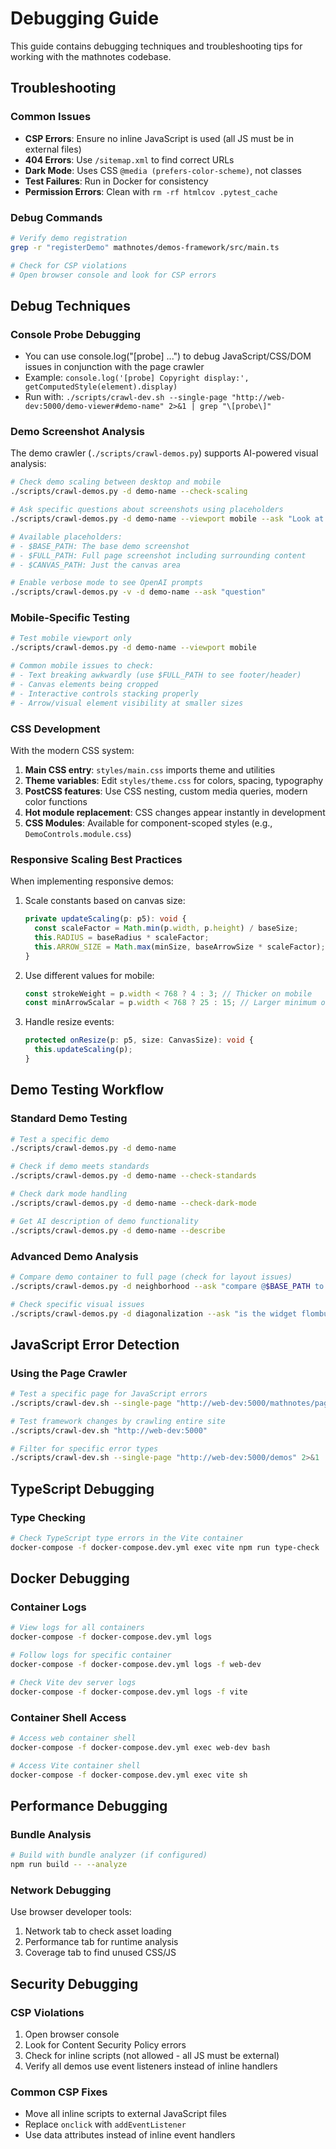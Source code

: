 # Debugging Guide

This guide contains debugging techniques and troubleshooting tips for working with the mathnotes codebase.

## Troubleshooting

### Common Issues
- **CSP Errors**: Ensure no inline JavaScript is used (all JS must be in external files)
- **404 Errors**: Use `/sitemap.xml` to find correct URLs
- **Dark Mode**: Uses CSS `@media (prefers-color-scheme)`, not classes
- **Test Failures**: Run in Docker for consistency
- **Permission Errors**: Clean with `rm -rf htmlcov .pytest_cache`

### Debug Commands
```bash
# Verify demo registration
grep -r "registerDemo" mathnotes/demos-framework/src/main.ts

# Check for CSP violations
# Open browser console and look for CSP errors
```

## Debug Techniques

### Console Probe Debugging
- You can use console.log("[probe] ...") to debug JavaScript/CSS/DOM issues in conjunction with the page crawler
- Example: `console.log('[probe] Copyright display:', getComputedStyle(element).display)`
- Run with: `./scripts/crawl-dev.sh --single-page "http://web-dev:5000/demo-viewer#demo-name" 2>&1 | grep "\[probe\]"`

### Demo Screenshot Analysis
The demo crawler (`./scripts/crawl-demos.py`) supports AI-powered visual analysis:

```bash
# Check demo scaling between desktop and mobile
./scripts/crawl-demos.py -d demo-name --check-scaling

# Ask specific questions about screenshots using placeholders
./scripts/crawl-demos.py -d demo-name --viewport mobile --ask "Look at $FULL_PATH. Is the footer readable?"

# Available placeholders:
# - $BASE_PATH: The base demo screenshot
# - $FULL_PATH: Full page screenshot including surrounding content
# - $CANVAS_PATH: Just the canvas area

# Enable verbose mode to see OpenAI prompts
./scripts/crawl-demos.py -v -d demo-name --ask "question"
```

### Mobile-Specific Testing
```bash
# Test mobile viewport only
./scripts/crawl-demos.py -d demo-name --viewport mobile

# Common mobile issues to check:
# - Text breaking awkwardly (use $FULL_PATH to see footer/header)
# - Canvas elements being cropped
# - Interactive controls stacking properly
# - Arrow/visual element visibility at smaller sizes
```

### CSS Development
With the modern CSS system:
1. **Main CSS entry**: `styles/main.css` imports theme and utilities
2. **Theme variables**: Edit `styles/theme.css` for colors, spacing, typography
3. **PostCSS features**: Use CSS nesting, custom media queries, modern color functions
4. **Hot module replacement**: CSS changes appear instantly in development
5. **CSS Modules**: Available for component-scoped styles (e.g., `DemoControls.module.css`)

### Responsive Scaling Best Practices
When implementing responsive demos:
1. Scale constants based on canvas size:
   ```typescript
   private updateScaling(p: p5): void {
     const scaleFactor = Math.min(p.width, p.height) / baseSize;
     this.RADIUS = baseRadius * scaleFactor;
     this.ARROW_SIZE = Math.max(minSize, baseArrowSize * scaleFactor);
   }
   ```

2. Use different values for mobile:
   ```typescript
   const strokeWeight = p.width < 768 ? 4 : 3; // Thicker on mobile
   const minArrowScalar = p.width < 768 ? 25 : 15; // Larger minimum on mobile
   ```

3. Handle resize events:
   ```typescript
   protected onResize(p: p5, size: CanvasSize): void {
     this.updateScaling(p);
   }
   ```

## Demo Testing Workflow

### Standard Demo Testing
```bash
# Test a specific demo
./scripts/crawl-demos.py -d demo-name

# Check if demo meets standards
./scripts/crawl-demos.py -d demo-name --check-standards

# Check dark mode handling
./scripts/crawl-demos.py -d demo-name --check-dark-mode

# Get AI description of demo functionality
./scripts/crawl-demos.py -d demo-name --describe
```

### Advanced Demo Analysis
```bash
# Compare demo container to full page (check for layout issues)
./scripts/crawl-demos.py -d neighborhood --ask "compare @$BASE_PATH to @$FULL_PATH. is the demo area visible in the full page?"

# Check specific visual issues
./scripts/crawl-demos.py -d diagonalization --ask "is the widget flombulating properly in @$BASE_PATH?"
```

## JavaScript Error Detection

### Using the Page Crawler
```bash
# Test a specific page for JavaScript errors
./scripts/crawl-dev.sh --single-page "http://web-dev:5000/mathnotes/page-slug"

# Test framework changes by crawling entire site
./scripts/crawl-dev.sh "http://web-dev:5000"

# Filter for specific error types
./scripts/crawl-dev.sh --single-page "http://web-dev:5000/demos" 2>&1 | grep -E "ERROR|error|Error|failed|Failed"
```

## TypeScript Debugging

### Type Checking
```bash
# Check TypeScript type errors in the Vite container
docker-compose -f docker-compose.dev.yml exec vite npm run type-check
```

## Docker Debugging

### Container Logs
```bash
# View logs for all containers
docker-compose -f docker-compose.dev.yml logs

# Follow logs for specific container
docker-compose -f docker-compose.dev.yml logs -f web-dev

# Check Vite dev server logs
docker-compose -f docker-compose.dev.yml logs -f vite
```

### Container Shell Access
```bash
# Access web container shell
docker-compose -f docker-compose.dev.yml exec web-dev bash

# Access Vite container shell
docker-compose -f docker-compose.dev.yml exec vite sh
```

## Performance Debugging

### Bundle Analysis
```bash
# Build with bundle analyzer (if configured)
npm run build -- --analyze
```

### Network Debugging
Use browser developer tools:
1. Network tab to check asset loading
2. Performance tab for runtime analysis
3. Coverage tab to find unused CSS/JS

## Security Debugging

### CSP Violations
1. Open browser console
2. Look for Content Security Policy errors
3. Check for inline scripts (not allowed - all JS must be external)
4. Verify all demos use event listeners instead of inline handlers

### Common CSP Fixes
- Move all inline scripts to external JavaScript files
- Replace `onclick` with `addEventListener`
- Use data attributes instead of inline event handlers